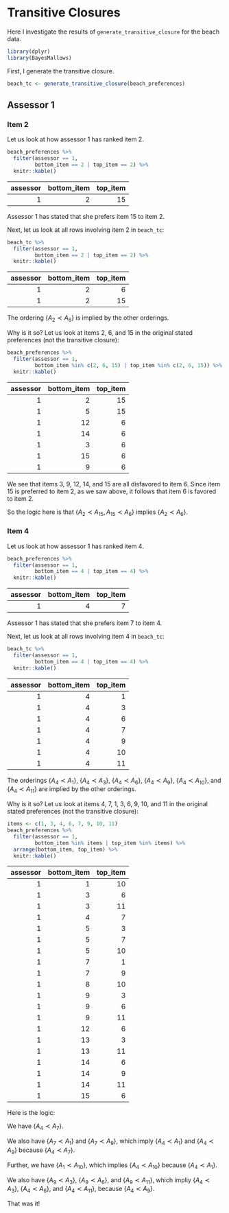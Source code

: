 Transitive Closures
================

Here I investigate the results of `generate_transitive_closure` for the beach data.

``` r
library(dplyr)
library(BayesMallows)
```

First, I generate the transitive closure.

``` r
beach_tc <- generate_transitive_closure(beach_preferences)
```

Assessor 1
----------

### Item 2

Let us look at how assessor 1 has ranked item 2.

``` r
beach_preferences %>% 
  filter(assessor == 1, 
         bottom_item == 2 | top_item == 2) %>% 
  knitr::kable()
```

|  assessor|  bottom\_item|  top\_item|
|---------:|-------------:|----------:|
|         1|             2|         15|

Assessor 1 has stated that she prefers item 15 to item 2.

Next, let us look at all rows involving item 2 in `beach_tc`:

``` r
beach_tc %>% 
  filter(assessor == 1, 
         bottom_item == 2 | top_item == 2) %>% 
  knitr::kable()
```

|  assessor|  bottom\_item|  top\_item|
|---------:|-------------:|----------:|
|         1|             2|          6|
|         1|             2|         15|

The ordering {*A*<sub>2</sub> ≺ *A*<sub>6</sub>} is implied by the other orderings.

Why is it so? Let us look at items 2, 6, and 15 in the original stated preferences (not the transitive closure):

``` r
beach_preferences %>% 
  filter(assessor == 1, 
         bottom_item %in% c(2, 6, 15) | top_item %in% c(2, 6, 15)) %>% 
  knitr::kable()
```

|  assessor|  bottom\_item|  top\_item|
|---------:|-------------:|----------:|
|         1|             2|         15|
|         1|             5|         15|
|         1|            12|          6|
|         1|            14|          6|
|         1|             3|          6|
|         1|            15|          6|
|         1|             9|          6|

We see that items 3, 9, 12, 14, and 15 are all disfavored to item 6. Since item 15 is preferred to item 2, as we saw above, it follows that item 6 is favored to item 2.

So the logic here is that {*A*<sub>2</sub> ≺ *A*<sub>15</sub>, *A*<sub>15</sub> ≺ *A*<sub>6</sub>} implies {*A*<sub>2</sub> ≺ *A*<sub>6</sub>}.

### Item 4

Let us look at how assessor 1 has ranked item 4.

``` r
beach_preferences %>% 
  filter(assessor == 1, 
         bottom_item == 4 | top_item == 4) %>% 
  knitr::kable()
```

|  assessor|  bottom\_item|  top\_item|
|---------:|-------------:|----------:|
|         1|             4|          7|

Assessor 1 has stated that she prefers item 7 to item 4.

Next, let us look at all rows involving item 4 in `beach_tc`:

``` r
beach_tc %>% 
  filter(assessor == 1, 
         bottom_item == 4 | top_item == 4) %>% 
  knitr::kable()
```

|  assessor|  bottom\_item|  top\_item|
|---------:|-------------:|----------:|
|         1|             4|          1|
|         1|             4|          3|
|         1|             4|          6|
|         1|             4|          7|
|         1|             4|          9|
|         1|             4|         10|
|         1|             4|         11|

The orderings {*A*<sub>4</sub> ≺ *A*<sub>1</sub>}, {*A*<sub>4</sub> ≺ *A*<sub>3</sub>}, {*A*<sub>4</sub> ≺ *A*<sub>6</sub>}, {*A*<sub>4</sub> ≺ *A*<sub>9</sub>}, {*A*<sub>4</sub> ≺ *A*<sub>10</sub>}, and {*A*<sub>4</sub> ≺ *A*<sub>11</sub>} are implied by the other orderings.

Why is it so? Let us look at items 4, 7, 1, 3, 6, 9, 10, and 11 in the original stated preferences (not the transitive closure):

``` r
items <- c(1, 3, 4, 6, 7, 9, 10, 11)
beach_preferences %>% 
  filter(assessor == 1, 
         bottom_item %in% items | top_item %in% items) %>% 
  arrange(bottom_item, top_item) %>% 
  knitr::kable()
```

|  assessor|  bottom\_item|  top\_item|
|---------:|-------------:|----------:|
|         1|             1|         10|
|         1|             3|          6|
|         1|             3|         11|
|         1|             4|          7|
|         1|             5|          3|
|         1|             5|          7|
|         1|             5|         10|
|         1|             7|          1|
|         1|             7|          9|
|         1|             8|         10|
|         1|             9|          3|
|         1|             9|          6|
|         1|             9|         11|
|         1|            12|          6|
|         1|            13|          3|
|         1|            13|         11|
|         1|            14|          6|
|         1|            14|          9|
|         1|            14|         11|
|         1|            15|          6|

Here is the logic:

We have {*A*<sub>4</sub> ≺ *A*<sub>7</sub>}.

We also have {*A*<sub>7</sub> ≺ *A*<sub>1</sub>} and {*A*<sub>7</sub> ≺ *A*<sub>9</sub>}, which imply {*A*<sub>4</sub> ≺ *A*<sub>1</sub>} and {*A*<sub>4</sub> ≺ *A*<sub>9</sub>} because {*A*<sub>4</sub> ≺ *A*<sub>7</sub>}.

Further, we have {*A*<sub>1</sub> ≺ *A*<sub>10</sub>}, which implies {*A*<sub>4</sub> ≺ *A*<sub>10</sub>} because {*A*<sub>4</sub> ≺ *A*<sub>1</sub>}.

We also have {*A*<sub>9</sub> ≺ *A*<sub>3</sub>}, {*A*<sub>9</sub> ≺ *A*<sub>6</sub>}, and {*A*<sub>9</sub> ≺ *A*<sub>11</sub>}, which impliy {*A*<sub>4</sub> ≺ *A*<sub>3</sub>}, {*A*<sub>4</sub> ≺ *A*<sub>6</sub>}, and {*A*<sub>4</sub> ≺ *A*<sub>11</sub>}, because {*A*<sub>4</sub> ≺ *A*<sub>9</sub>}.

That was it!
